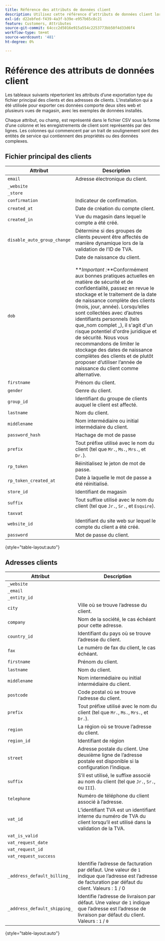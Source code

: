 ```yaml
---
title: Référence des attributs de données client
description: Utilisez cette référence d’attributs de données client lorsque vous utilisez des exportations et des importations de données client.
exl-id: d22ebfed-f439-4a3f-b39e-e957b65c8c21
feature: Customers, Attributes
source-git-commit: 64ccc2d5016e915a554c2253773bb50f4d33d6f4
workflow-type: tm+mt
source-wordcount: '481'
ht-degree: 0%

---
```


# Référence des attributs de données client

Les tableaux suivants répertorient les attributs d’une exportation type du fichier principal des clients et des adresses de clients. L’installation qui a été utilisée pour exporter ces données comporte deux sites web et plusieurs vues de magasin, avec les exemples de données installés.

Chaque attribut, ou champ, est représenté dans le fichier CSV sous la forme d’une colonne et les enregistrements de client sont représentés par des lignes. Les colonnes qui commencent par un trait de soulignement sont des entités de service qui contiennent des propriétés ou des données complexes.

## Fichier principal des clients

| Attribut | Description |
|--- |--- |
| `email` | Adresse électronique du client. |
| `_website` |  |
| `_store` |  |
| `confirmation` | Indicateur de confirmation. |
| `created_at` | Date de création du compte client. |
| `created_in` | Vue du magasin dans lequel le compte a été créé. |
| `disable_auto_group_change` | Détermine si des groupes de clients peuvent être affectés de manière dynamique lors de la validation de l’ID de TVA. |
| `dob` | Date de naissance du client. <br><br>**_Important :_**Conformément aux bonnes pratiques actuelles en matière de sécurité et de confidentialité, passez en revue le stockage et le traitement de la date de naissance complète des clients (mois, jour, année). Lorsqu’elles sont collectées avec d’autres identifiants personnels (tels que_nom complet _), il s&#39;agit d&#39;un risque potentiel d&#39;ordre juridique et de sécurité. Nous vous recommandons de limiter le stockage des dates de naissance complètes des clients et de plutôt proposer d’utiliser l’année de naissance du client comme alternative. |
| `firstname` | Prénom du client. |
| `gender` | Genre du client. |
| `group_id` | Identifiant du groupe de clients auquel le client est affecté. |
| `lastname` | Nom du client. |
| `middlename` | Nom intermédiaire ou initial intermédiaire du client. |
| `password_hash` | Hachage de mot de passe |
| `prefix` | Tout préfixe utilisé avec le nom du client (tel que `Mr.`, `Ms.`, `Mrs.`, et `Dr.`). |
| `rp_token` | Réinitialisez le jeton de mot de passe. |
| `rp_token_created_at` | Date à laquelle le mot de passe a été réinitialisé. |
| `store_id` | Identifiant de magasin |
| `suffix` | Tout suffixe utilisé avec le nom du client (tel que `Jr.`, `Sr.`, et `Esquire`). |
| `taxvat` |  |
| `website_id` | Identifiant du site web sur lequel le compte du client a été créé. |
| `password` | Mot de passe du client. |

{style="table-layout:auto"}

## Adresses clients

| Attribut | Description |
|--- |--- |
| `_website` |  |
| `_email` |  |
| `_entity_id` |  |
| `city` | Ville où se trouve l’adresse du client. |
| `company` | Nom de la société, le cas échéant pour cette adresse. |
| `country_id` | Identifiant du pays où se trouve l’adresse du client. |
| `fax` | Le numéro de fax du client, le cas échéant. |
| `firstname` | Prénom du client. |
| `lastname` | Nom du client. |
| `middlename` | Nom intermédiaire ou initial intermédiaire du client. |
| `postcode` | Code postal où se trouve l’adresse du client. |
| `prefix` | Tout préfixe utilisé avec le nom du client (tel que `Mr.`, `Ms.`, `Mrs.`, et `Dr.`). |
| `region` | La région où se trouve l’adresse du client. |
| `region_id` | Identifiant de région |
| `street` | Adresse postale du client. Une deuxième ligne de l’adresse postale est disponible si la configuration l’indique. |
| `suffix` | S’il est utilisé, le suffixe associé au nom du client (tel que `Jr.`, `Sr.`, ou `III`). |
| `telephone` | Numéro de téléphone du client associé à l’adresse. |
| `vat_id` | L’identifiant TVA est un identifiant interne du numéro de TVA du client lorsqu’il est utilisé dans la validation de la TVA. |
| `vat_is_valid` |  |
| `vat_request_date` |  |
| `vat_request_id` |  |
| `vat_request_success` |  |
| `_address_default_billing_` | Identifie l’adresse de facturation par défaut. Une valeur de `1` indique que l’adresse est l’adresse de facturation par défaut du client. Valeurs : 1 / 0 |
| `_address_default_shipping_` | Identifie l’adresse de livraison par défaut. Une valeur de `1` indique que l’adresse est l’adresse de livraison par défaut du client. Valeurs : `1` / `0` |

{style="table-layout:auto"}
